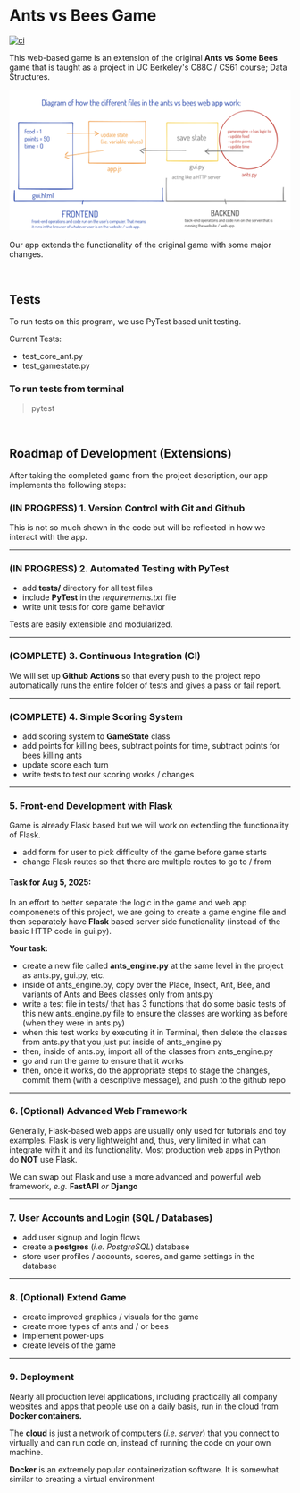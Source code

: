 # Ants vs Bees Game 

[![ci](https://github.com/apple2723/ants-vs-bees-web-app/actions/workflows/ci.yml/badge.svg)](https://github.com/apple2723/ants-vs-bees-web-app/actions)

This web-based game is an extension of the original **Ants vs Some Bees** game that is taught as a project in UC Berkeley's C88C / CS61 course; Data Structures.

![Image of how data flows in web app](data_flow_ants_vs_bees.png)

Our app extends the functionality of the original game with some major changes. 

<br>

## Tests

To run tests on this program, we use PyTest based unit testing.

Current Tests:
- test_core_ant.py
- test_gamestate.py

### To run tests from terminal

> pytest

<br>

## Roadmap of Development (Extensions) 

After taking the completed game from the project description, our app implements the following steps: 

### (IN PROGRESS) 1. Version Control with Git and Github 

This is not so much shown in the code but will be reflected in how we interact with the app. 

<hr>

### (IN PROGRESS) 2. Automated Testing with PyTest 

- add **tests/** directory for all test files 
- include **PyTest** in the *requirements.txt* file 
- write unit tests for core game behavior 

Tests are easily extensible and modularized. 

<hr>

### (COMPLETE) 3. Continuous Integration (CI) 

We will set up **Github Actions** so that every push to the project repo automatically runs the entire folder of tests and gives a pass or fail report. 

<hr>

### (COMPLETE) 4. Simple Scoring System 

- add scoring system to **GameState** class 
- add points for killing bees, subtract points for time, subtract points for bees killing ants 
- update score each turn 
- write tests to test our scoring works / changes 

<hr>

### 5. Front-end Development with Flask 

Game is already Flask based but we will work on extending the functionality of Flask. 

- add form for user to pick difficulty of the game before game starts 
- change Flask routes so that there are multiple routes to go to / from 

#### Task for Aug 5, 2025: 

In an effort to better separate the logic in the game and web app componenets of this project, we are going to create a game engine file and then separately have **Flask** based server side functionality (instead of the basic HTTP code in gui.py).

**Your task:** 

- create a new file called **ants_engine.py** at the same level in the project as ants.py, gui.py, etc. 
- inside of ants_engine.py, copy over the Place, Insect, Ant, Bee, and variants of Ants and Bees classes only from ants.py 
- write a test file in tests/ that has 3 functions that do some basic tests of this new ants_engine.py file to ensure the classes are working as before (when they were in ants.py) 
- when this test works by executing it in Terminal, then delete the classes from ants.py that you just put inside of ants_engine.py 
- then, inside of ants.py, import all of the classes from ants_engine.py 
- go and run the game to ensure that it works 
- then, once it works, do the appropriate steps to stage the changes, commit them (with a descriptive message), and push to the github repo 


<hr>

### 6. (Optional) Advanced Web Framework 

Generally, Flask-based web apps are usually only used for tutorials and toy examples. Flask is very lightweight and, thus, very limited in what can 
integrate with it and its functionality. Most production web apps in Python do **NOT** use Flask. 

We can swap out Flask and use a more advanced and powerful web framework, *e.g.* **FastAPI** *or* **Django** 

<hr>

### 7. User Accounts and Login (SQL / Databases) 

- add user signup and login flows 
- create a **postgres** (*i.e. PostgreSQL*) database 
- store user profiles / accounts, scores, and game settings in the database 

<hr>

### 8. (Optional) Extend Game 

- create improved graphics / visuals for the game 
- create more types of ants and / or bees 
- implement power-ups 
- create levels of the game 


<hr>

### 9. Deployment 

Nearly all production level applications, including practically all company websites and apps that people use on a daily basis, run in the cloud 
from **Docker containers.**

The **cloud** is just a network of computers (*i.e. server*) that you connect to virtually and can run code on, instead of running the code on your own machine. 

**Docker** is an extremely popular containerization software. It is somewhat similar to creating a virtual environment 

